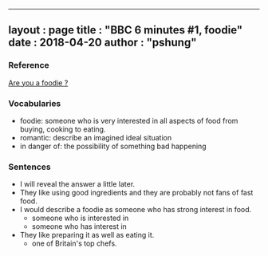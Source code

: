 
---
layout  : page
title   : "BBC 6 minutes #1, foodie"
date       : 2018-04-20
author      : "pshung"
---


### Reference
[Are you a foodie ?](http://www.bbc.co.uk/learningenglish/english/features/6-minute-english/ep-180412)

### Vocabularies
* foodie: someone who is very interested in all aspects of food from buying, cooking to eating.
* romantic: describe an imagined ideal situation
* in danger of: the possibility of something bad happening


### Sentences
* I will reveal the answer a little later.
* They like using good ingredients and they are probably not fans of fast food.
* I would describe a foodie as someone who has strong interest in food.
	* someone who is interested in 
	* someone who has interest in
* They like preparing it as well as eating it.
	* one of Britain's top chefs.
<!--stackedit_data:
eyJoaXN0b3J5IjpbLTYxNjc2MjI2OCwtMTczODkzNTc5Miw4NT
YwMjU4OTksLTE2NzMyNTc1NCwxNDE2MDE0OTk3XX0=
-->